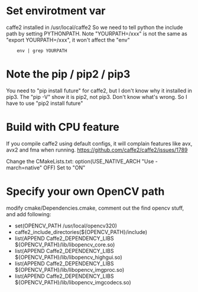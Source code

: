 

# Set envirotment var
caffe2 installed in /usr/local/caffe2
So we need to tell python the include path by setting PYTHONPATH.
Note "YOURPATH=/xxx" is not the same as "export YOURPATH=/xxx", it won't affect the "env"

        env | grep YOURPATH

# Note the pip / pip2 / pip3
You need to "pip install future" for caffe2, but I don't know why it installed in pip3.
The "pip -V" show it is pip2, not pip3. Don't know what's wrong. 
So I have to use "pip2 install future"

# Build with CPU feature
If you compile caffe2 using default configs, it will complain features like avx, avx2 and fma when running.
https://github.com/caffe2/caffe2/issues/1789

Change the CMakeLists.txt:
option(USE_NATIVE_ARCH "Use -march=native" OFF) 
Set to "ON"

# Specify your own OpenCV path
modify cmake/Dependencies.cmake, comment out the find opencv stuff, and add following:

+  set(OPENCV_PATH /usr/local/opencv320)
+  caffe2_include_directories(${OPENCV_PATH}/include)
+  list(APPEND Caffe2_DEPENDENCY_LIBS ${OPENCV_PATH}/lib/libopencv_core.so)
+  list(APPEND Caffe2_DEPENDENCY_LIBS ${OPENCV_PATH}/lib/libopencv_highgui.so)
+  list(APPEND Caffe2_DEPENDENCY_LIBS ${OPENCV_PATH}/lib/libopencv_imgproc.so)
+  list(APPEND Caffe2_DEPENDENCY_LIBS ${OPENCV_PATH}/lib/libopencv_imgcodecs.so)



